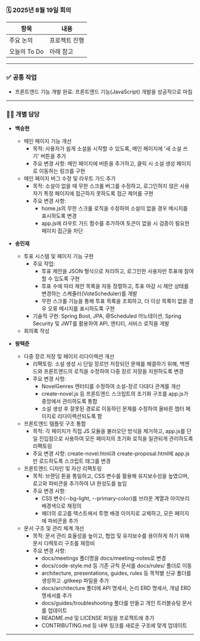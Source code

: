 ### 🗓️ 2025년 8월 19일 회의

| 항목            | 내용                                       |
|-----------------|--------------------------------------------|
| 주요 논의       | 프로젝트 진행 |
| 오늘의 To Do    | 아래 참고                                 |

---

### ✅ 공통 작업

- 프론트엔드 기능 개발 완료: 프론트엔드 기능(JavaScript) 개발을 성공적으로 마침

---

### 🧑‍💻 개별 담당



- **백승현**
  - 메인 페이지 기능 개선
    - 목적: 사용자가 쉽게 소설을 시작할 수 있도록, 메인 페이지에 '새 소설 쓰기' 버튼을 추가
    - 주요 변경 사항: 메인 페이지에 버튼을 추가하고, 클릭 시 소설 생성 페이지로 이동하는 링크를 구현
  - 메인 페이지 버그 수정 및 라우트 가드 추가
    - 목적: 소설이 없을 때 무한 스크롤 버그를 수정하고, 로그인하지 않은 사용자가 특정 페이지에 접근하지 못하도록 접근 제어를 구현
    - 주요 변경 사항: 
      - home.js의 무한 스크롤 로직을 수정하여 소설이 없을 경우 메시지를 표시하도록 변경
      - app.js에 라우트 가드 함수를 추가하여 토큰이 없을 시 검증이 필요한 페이지 접근을 차단

- **송민재**
  - 투표 시스템 및 페이지 기능 구현
    - 주요 작업:
      - 투표 제안을 JSON 형식으로 처리하고, 로그인한 사용자만 투표에 참여할 수 있도록 구현
      - 투표 수에 따라 제안 목록을 자동 정렬하고, 투표 마감 시 제안 상태를 변경하는 스케줄러(VoteScheduler)를 개발
      - 무한 스크롤 기능을 통해 투표 목록을 조회하고, 더 이상 목록이 없을 경우 오류 메시지를 표시하도록 구현
    - 기술적 구현: Spring Boot, JPA, @Scheduled 어노테이션, Spring Security 및 JWT를 활용하여 API, 엔티티, 서비스 로직을 개발
  - 회의록 작성

- **왕택준**
  - 다중 장르 저장 및 페이지 리다이렉션 개선
    - 리팩토링: 소설 생성 시 단일 장르만 저장되던 문제를 해결하기 위해, 백엔드와 프론트엔드의 로직을 수정하여 다중 장르 저장을 지원하도록 변경
    - 주요 변경 사항:
      - NovelGenres 엔터티를 수정하여 소설-장르 다대다 관계를 개선
      - create-novel.js 등 프론트엔드 스크립트의 초기화 구조를 app.js가 중앙에서 관리하도록 통합
      - 소설 생성 후 잘못된 경로로 이동하던 문제를 수정하여 올바른 챕터 페이지로 리다이렉션되도록 함
  - 프론트엔드 템플릿 구조 통합
    - 목적: 각 페이지가 직접 JS 모듈을 불러오던 방식을 제거하고, app.js를 단일 진입점으로 사용하여 모든 페이지의 초기화 로직을 일관되게 관리하도록 리팩토링
    - 주요 변경 사항: create-novel.html과 create-proposal.html에 app.js만 로드하도록 스크립트 태그를 변경
  - 프론트엔드 디자인 및 자산 리팩토링
    - 목적: 브랜딩 톤을 통일하고, CSS 변수를 활용해 유지보수성을 높였으며, 로고와 파비콘을 추가하여 UI 완성도를 높임
    - 주요 변경 사항:
      - CSS 변수(--bg-light, --primary-color)를 브라운 계열과 아이보리 배경색으로 재정의
      - 헤더의 로고를 텍스트에서 투명 배경 이미지로 교체하고, 모든 페이지에 파비콘을 추가
  - 문서 구조 및 관리 체계 개선
    - 목적: 문서 관리 효율성을 높이고, 협업 및 유지보수를 용이하게 하기 위해 문서 디렉토리 구조를 재정비
    - 주요 변경 사항:
      - docs/meetings 폴더명을 docs/meeting-notes로 변경
      - docs/code-style.md 등 기존 규칙 문서를 docs/rules/ 폴더로 이동
      - architecture, presentations, guides, rules 등 목적별 신규 폴더를 생성하고 .gitkeep 파일을 추가
      - docs/architecture 폴더에 API 명세서, 논리 ERD 명세서, 개념 ERD 명세서를 추가
      - docs/guides/troubleshooting 폴더를 만들고 개인 트러블슈팅 문서를 업데이트
      - README.md 및 LICENSE 파일을 프로젝트에 추가
      - CONTRIBUTING.md 등 내부 링크를 새로운 구조에 맞게 업데이트

---
